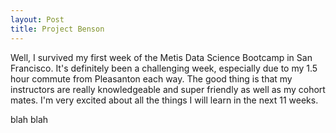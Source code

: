 ```yaml
---
layout: Post
title: Project Benson
---
```


Well, I survived my first week of the Metis Data Science Bootcamp in San Francisco.  It's definitely been a challenging week, especially due to my 1.5 hour commute from Pleasanton each way.  The good thing is that my instructors are really knowledgeable and super friendly as well as my cohort mates.  I'm very excited about all the things I will learn in the next 11 weeks.

blah blah
